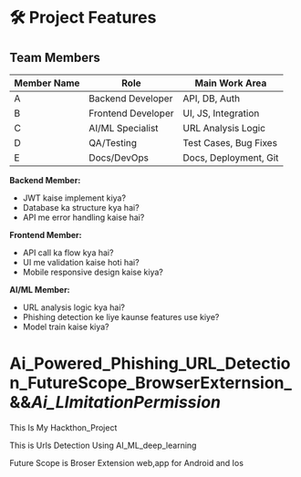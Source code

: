 # 🛠️ Project Features 



## Team Members
| Member Name | Role                | Main Work Area         |
|-------------|---------------------|------------------------|
| A           | Backend Developer   | API, DB, Auth          |
| B           | Frontend Developer  | UI, JS, Integration    |
| C           | AI/ML Specialist    | URL Analysis Logic     |
| D           | QA/Testing          | Test Cases, Bug Fixes  |
| E           | Docs/DevOps         | Docs, Deployment, Git  |

**Backend Member:**
- JWT kaise implement kiya?
- Database ka structure kya hai?
- API me error handling kaise hai?

**Frontend Member:**
- API call ka flow kya hai?
- UI me validation kaise hoti hai?
- Mobile responsive design kaise kiya?

**AI/ML Member:**
- URL analysis logic kya hai?
- Phishing detection ke liye kaunse features use kiye?
- Model train kaise kiya?




# Ai_Powered_Phishing_URL_Detection_FutureScope_BrowserExternsion_&&_Ai_LImitationPermission_
This Is My Hackthon_Project

This is Urls Detection Using AI_ML_deep_learning 

Future Scope is Broser Extension web,app for Android and Ios







